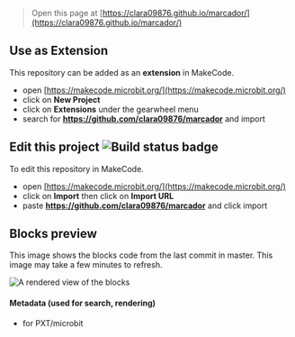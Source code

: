 
> Open this page at [https://clara09876.github.io/marcador/](https://clara09876.github.io/marcador/)

## Use as Extension

This repository can be added as an **extension** in MakeCode.

* open [https://makecode.microbit.org/](https://makecode.microbit.org/)
* click on **New Project**
* click on **Extensions** under the gearwheel menu
* search for **https://github.com/clara09876/marcador** and import

## Edit this project ![Build status badge](https://github.com/clara09876/marcador/workflows/MakeCode/badge.svg)

To edit this repository in MakeCode.

* open [https://makecode.microbit.org/](https://makecode.microbit.org/)
* click on **Import** then click on **Import URL**
* paste **https://github.com/clara09876/marcador** and click import

## Blocks preview

This image shows the blocks code from the last commit in master.
This image may take a few minutes to refresh.

![A rendered view of the blocks](https://github.com/clara09876/marcador/raw/master/.github/makecode/blocks.png)

#### Metadata (used for search, rendering)

* for PXT/microbit
<script src="https://makecode.com/gh-pages-embed.js"></script><script>makeCodeRender("{{ site.makecode.home_url }}", "{{ site.github.owner_name }}/{{ site.github.repository_name }}");</script>
